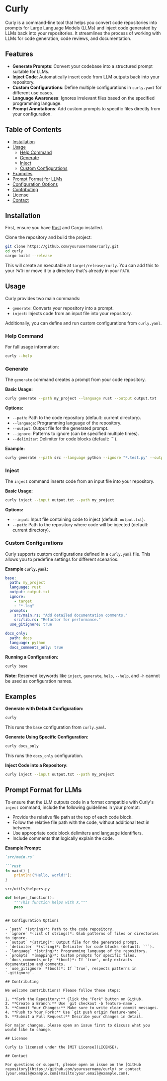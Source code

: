# Curly

Curly is a command-line tool that helps you convert code repositories into prompts for Large Language Models (LLMs) and inject code generated by LLMs back into your repositories. It streamlines the process of working with LLMs for code generation, code reviews, and documentation.

## Features

- **Generate Prompts**: Convert your codebase into a structured prompt suitable for LLMs.
- **Inject Code**: Automatically insert code from LLM outputs back into your repository.
- **Custom Configurations**: Define multiple configurations in `curly.yaml` for different use cases.
- **Language Awareness**: Ignores irrelevant files based on the specified programming language.
- **Prompt Annotations**: Add custom prompts to specific files directly from your configuration.

## Table of Contents

- [Installation](#installation)
- [Usage](#usage)
  - [Help Command](#help-command)
  - [Generate](#generate)
  - [Inject](#inject)
  - [Custom Configurations](#custom-configurations)
- [Examples](#examples)
- [Prompt Format for LLMs](#prompt-format-for-llms)
- [Configuration Options](#configuration-options)
- [Contributing](#contributing)
- [License](#license)
- [Contact](#contact)

## Installation

First, ensure you have [Rust](https://www.rust-lang.org/tools/install) and Cargo installed.

Clone the repository and build the project:

```bash
git clone https://github.com/yourusername/curly.git
cd curly
cargo build --release
```

This will create an executable at `target/release/curly`. You can add this to your `PATH` or move it to a directory that's already in your `PATH`.

## Usage

Curly provides two main commands:

- `generate`: Converts your repository into a prompt.
- `inject`: Injects code from an input file into your repository.

Additionally, you can define and run custom configurations from `curly.yaml`.

### Help Command

For full usage information:

```bash
curly --help
```

### Generate

The `generate` command creates a prompt from your code repository.

**Basic Usage:**

```bash
curly generate --path my_project --language rust --output output.txt
```

**Options:**

- `--path`: Path to the code repository (default: current directory).
- `--language`: Programming language of the repository.
- `--output`: Output file for the generated prompt.
- `--ignore`: Patterns to ignore (can be specified multiple times).
- `--delimiter`: Delimiter for code blocks (default: ```).

**Example:**

```bash
curly generate --path src --language python --ignore "*.test.py" --output prompt.txt
```

### Inject

The `inject` command inserts code from an input file into your repository.

**Basic Usage:**

```bash
curly inject --input output.txt --path my_project
```

**Options:**

- `--input`: Input file containing code to inject (default: `output.txt`).
- `--path`: Path to the repository where code will be injected (default: current directory).

### Custom Configurations

Curly supports custom configurations defined in a `curly.yaml` file. This allows you to predefine settings for different scenarios.

**Example `curly.yaml`:**

```yaml
base:
  path: my_project
  language: rust
  output: output.txt
  ignore:
    - target
    - "*.log"
  prompts:
    src/main.rs: "Add detailed documentation comments."
    src/lib.rs: "Refactor for performance."
  use_gitignore: true

docs_only:
  path: docs
  language: python
  docs_comments_only: true
```

**Running a Configuration:**

```bash
curly base
```

**Note:** Reserved keywords like `inject`, `generate`, `help`, `--help`, and `-h` cannot be used as configuration names.

## Examples

**Generate with Default Configuration:**

```bash
curly
```

This runs the `base` configuration from `curly.yaml`.

**Generate Using Specific Configuration:**

```bash
curly docs_only
```

This runs the `docs_only` configuration.

**Inject Code into a Repository:**

```bash
curly inject --input output.txt --path my_project
```

## Prompt Format for LLMs

To ensure that the LLM outputs code in a format compatible with Curly's `inject` command, include the following guidelines in your prompt:

- Provide the relative file path at the top of each code block.
- Follow the relative file path with the code, without additional text in between.
- Use appropriate code block delimiters and language identifiers.
- Include comments that logically explain the code.

**Example Prompt:**

```markdown
`src/main.rs`

```rust
fn main() {
    println!("Hello, world!");
}
```

`src/utils/helpers.py`

```python
def helper_function():
    """This function helps with X."""
    pass
```
```

## Configuration Options

- `path` *(string)*: Path to the code repository.
- `ignore` *(list of strings)*: Glob patterns of files or directories to ignore.
- `output` *(string)*: Output file for the generated prompt.
- `delimiter` *(string)*: Delimiter for code blocks (default: ```).
- `language` *(string)*: Programming language of the repository.
- `prompts` *(mapping)*: Custom prompts for specific files.
- `docs_comments_only` *(bool)*: If `true`, only extracts documentation and comments.
- `use_gitignore` *(bool)*: If `true`, respects patterns in `.gitignore`.

## Contributing

We welcome contributions! Please follow these steps:

1. **Fork the Repository:** Click the "Fork" button on GitHub.
2. **Create a Branch:** Use `git checkout -b feature-name`.
3. **Commit Your Changes:** Make sure to write clear commit messages.
4. **Push to Your Fork:** Use `git push origin feature-name`.
5. **Submit a Pull Request:** Describe your changes in detail.

For major changes, please open an issue first to discuss what you would like to change.

## License

Curly is licensed under the [MIT License](LICENSE).

## Contact

For questions or support, please open an issue on the [GitHub repository](https://github.com/yourusername/curly) or contact [your.email@example.com](mailto:your.email@example.com).
